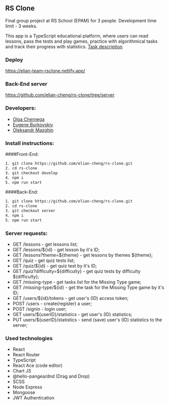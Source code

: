 ## RS Clone

Final group project at RS School (EPAM) for 3 people. Development time limit - 3 weeks.

This app is a TypeScript educational platform, where users can read lessons, pass the tests and play games, practice with algorithmical tasks and track their progress with statistics. [Task description](https://github.com/rolling-scopes-school/tasks/blob/master/tasks/rsclone/rsclone.md)

### Deploy

https://elian-team-rsclone.netlify.app/

### Back-End server

https://github.com/elian-cheng/rs-clone/tree/server

### Developers:

- [Olga Chernega](https://github.com/elian-cheng)
- [Eugene Burkovskiy](https://github.com/eugeneburkovskiy)
- [Oleksandr Mazghin](https://github.com/ordinaraviro)

### Install instructions:

####Front-End:

```bash
1. git clone https://github.com/elian-cheng/rs-clone.git
2. cd rs-clone
3. git checkout develop
4. npm i
5. npm run start
```

####Back-End:

```bash
1. git clone https://github.com/elian-cheng/rs-clone.git
2. cd rs-clone
3. git checkout server
4. npm i
5. npm run start
```

### Server requests:

- GET /lessons - get lessons list;
- GET /lessons/${id} - get lesson by it's ID;
- GET /lessons?theme=${theme} - get lessons by themes ${theme};
- GET /quiz - get quiz tests list;
- GET /quiz/${id} - get quiz test by it's ID;
- GET /quiz?difficulty=${difficulty} - get quiz tests by difficulty ${difficulty};
- GET /missing-type - get tasks list for the Missing Type game;
- GET /missing-type/${id} - get the task for the Missing Type game by it's ID;
- GET /users/${id}/tokens - get user's (ID) access token;
- POST /users - create(register) a user;
- POST /signin - login user;
- GET users/${userID}/statistics - get user's (ID) statistics;
- PUT users/${userID}/statistics - send (save) user's (ID) statistics to the server;

### Used technologies

- React
- React Router
- TypeScript
- React Ace (code editor)
- Chart JS
- @hello-pangea/dnd (Drag and Drop)
- SCSS
- Node Express
- Mongoose
- JWT Authentication
